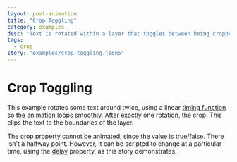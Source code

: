 ```yaml
---
layout: post-animation
title: "Crop Toggling"
category: examples
desc: "Text is rotated within a layer that toggles between being cropped or not."
tags: 
  - crop
story: "examples/crop-toggling.json5"
---
```

# Crop Toggling

This example rotates some text around twice, using a linear [timing function](/concepts/#eases) so the animation loops smoothly.  After exactly one rotation, the [crop](/properties/#crop). This clips the text to the boundaries of the layer. 

The crop property cannot be [animated](/properties/#animation), since the value is true/false. There isn't a halfway point. However, it can be scripted to change at a particular time, using the [delay](/properties/#delay) property, as this story demonstrates.
